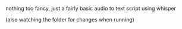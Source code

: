 nothing too fancy, just a fairly basic audio to text script using whisper

(also watching the folder for changes when running)
